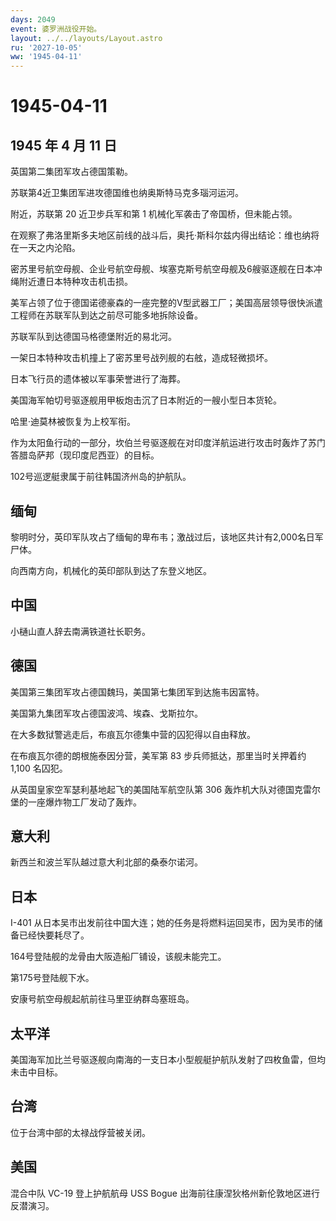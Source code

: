 ```yaml
---
days: 2049
event: 婆罗洲战役开始。
layout: ../../layouts/Layout.astro
ru: '2027-10-05'
ww: '1945-04-11'
---
```


# 1945-04-11

## 1945 年 4 月 11 日

英国第二集团军攻占德国策勒。

苏联第4近卫集团军进攻德国维也纳奥斯特马克多瑙河运河。

附近，苏联第 20 近卫步兵军和第 1 机械化军袭击了帝国桥，但未能占领。

在观察了弗洛里斯多夫地区前线的战斗后，奥托·斯科尔兹内得出结论：维也纳将在一天之内沦陷。

密苏里号航空母舰、企业号航空母舰、埃塞克斯号航空母舰及6艘驱逐舰在日本冲绳附近遭日本特种攻击机击损。

美军占领了位于德国诺德豪森的一座完整的V型武器工厂；美国高层领导很快派遣工程师在苏联军队到达之前尽可能多地拆除设备。

苏联军队到达德国马格德堡附近的易北河。

一架日本特种攻击机撞上了密苏里号战列舰的右舷，造成轻微损坏。

日本飞行员的遗体被以军事荣誉进行了海葬。

美国海军帕切号驱逐舰用甲板炮击沉了日本附近的一艘小型日本货轮。

哈里·迪莫林被恢复为上校军衔。

作为太阳鱼行动的一部分，坎伯兰号驱逐舰在对印度洋航运进行攻击时轰炸了苏门答腊岛萨邦（现印度尼西亚）的目标。

102号巡逻艇隶属于前往韩国济州岛的护航队。

## 缅甸

黎明时分，英印军队攻占了缅甸的卑布韦；激战过后，该地区共计有2,000名日军尸体。

向西南方向，机械化的英印部队到达了东登义地区。

## 中国

小樋山直人辞去南满铁道社长职务。

## 德国

美国第三集团军攻占德国魏玛，美国第七集团军到达施韦因富特。

美国第九集团军攻占德国波鸿、埃森、戈斯拉尔。

在大多数狱警逃走后，布痕瓦尔德集中营的囚犯得以自由释放。

在布痕瓦尔德的朗根施泰因分营，美军第 83 步兵师抵达，那里当时关押着约
1,100 名囚犯。

从英国皇家空军瑟利基地起飞的美国陆军航空队第 306
轰炸机大队对德国克雷尔堡的一座爆炸物工厂发动了轰炸。

## 意大利

新西兰和波兰军队越过意大利北部的桑泰尔诺河。

## 日本

I-401
从日本吴市出发前往中国大连；她的任务是将燃料运回吴市，因为吴市的储备已经快要耗尽了。

164号登陆舰的龙骨由大阪造船厂铺设，该舰未能完工。

第175号登陆舰下水。

安康号航空母舰起航前往马里亚纳群岛塞班岛。

## 太平洋

美国海军加比兰号驱逐舰向南海的一支日本小型舰艇护航队发射了四枚鱼雷，但均未击中目标。

## 台湾

位于台湾中部的太禄战俘营被关闭。

## 美国

混合中队 VC-19 登上护航航母 USS Bogue
出海前往康涅狄格州新伦敦地区进行反潜演习。